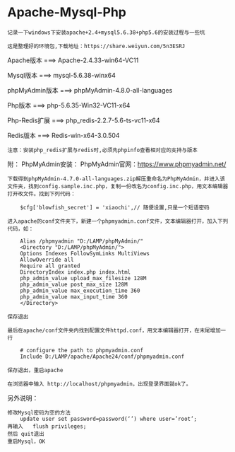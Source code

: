 # Apache-Mysql-Php
	记录一下windows下安装apache+2.4+mysql5.6.38+php5.6的安装过程与一些坑

	这是整理好的环境包,下载地址：https://share.weiyun.com/5n3ESRJ


Apache版本   	===>  Apache-2.4.33-win64-VC11


Mysql版本	 	===>  mysql-5.6.38-winx64

phpMyAdmin版本	===>  phpMyAdmin-4.8.0-all-languages


Php版本	 	 	===>  php-5.6.35-Win32-VC11-x64

Php-Redis扩展  	===>  php_redis-2.2.7-5.6-ts-vc11-x64

Redis版本		===>  Redis-win-x64-3.0.504

	注意：安装php_redis扩展与redis时,必须先phpinfo查看相对应的支持与版本

附：
PhpMyAdmin安装：
	PhpMyAdmin官网：https://www.phpmyadmin.net/
	

	下载得到phpMyAdmin-4.7.0-all-languages.zip解压重命名为PhpMyAdmin，并进入该文件夹，找到config.sample.inc.php，复制一份改名为config.inc.php，用文本编辑器打开改文件。找到下列代码：

		$cfg['blowfish_secret'] = 'xiaochi',// 随便设置,只是一个短语密码

	进入apache的conf文件夹下，新建一个phpmyadmin.conf文件，文本编辑器打开，加入下列代码，如：
		
		Alias /phpmyadmin "D:/LAMP/phpMyAdmin/"
		<Directory "D:/LAMP/phpMyAdmin/">
		Options Indexes FollowSymLinks MultiViews
		AllowOverride all
		Require all granted
		DirectoryIndex index.php index.html
		php_admin_value upload_max_filesize 128M
		php_admin_value post_max_size 128M
		php_admin_value max_execution_time 360
		php_admin_value max_input_time 360
		</Directory>

	保存退出

	最后在apache/conf文件夹内找到配置文件httpd.conf，用文本编辑器打开，在末尾增加一行

		# configure the path to phpmyadmin.conf
		Include D:/LAMP/apache/Apache24/conf/phpmyadmin.conf

	保存退出，重启apache

	在浏览器中输入 http://localhost/phpmyadmin，出现登录界面就ok了。


另外说明：
	
	修改Mysql密码为空的方法
		update user set password=password(‘’) where user=’root’;
	再输入   flush privileges;
	然后 quit退出
	重启Mysql，OK
